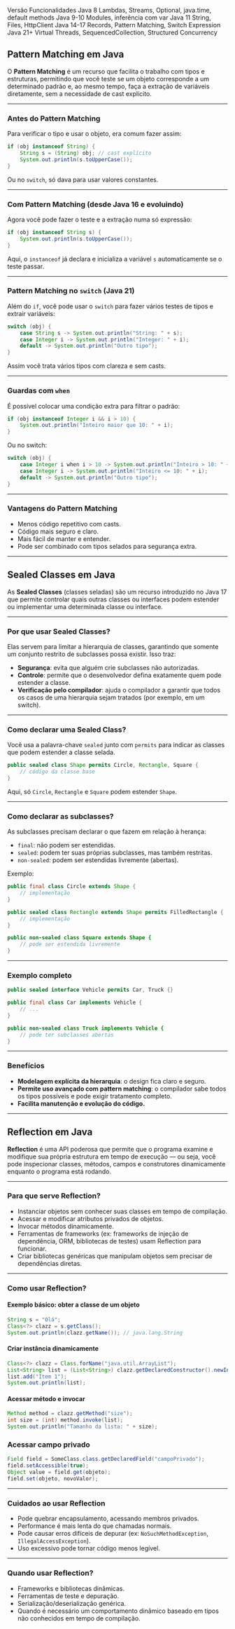 Versão	Funcionalidades
Java 8	Lambdas, Streams, Optional, java.time, default methods
Java 9-10	Modules, inferência com var
Java 11	String, Files, HttpClient
Java 14-17	Records, Pattern Matching, Switch Expression
Java 21+	Virtual Threads, SequencedCollection, Structured Concurrency


## Pattern Matching em Java

O **Pattern Matching** é um recurso que facilita o trabalho com tipos e estruturas, permitindo que você teste se um objeto corresponde a um determinado padrão e, ao mesmo tempo, faça a extração de variáveis diretamente, sem a necessidade de cast explícito.

---

### Antes do Pattern Matching

Para verificar o tipo e usar o objeto, era comum fazer assim:

```java
if (obj instanceof String) {
    String s = (String) obj; // cast explícito
    System.out.println(s.toUpperCase());
}
```

Ou no `switch`, só dava para usar valores constantes.

---

### Com Pattern Matching (desde Java 16 e evoluindo)

Agora você pode fazer o teste e a extração numa só expressão:

```java
if (obj instanceof String s) {
    System.out.println(s.toUpperCase());
}
```

Aqui, o `instanceof` já declara e inicializa a variável `s` automaticamente se o teste passar.

---

### Pattern Matching no `switch` (Java 21)

Além do `if`, você pode usar o `switch` para fazer vários testes de tipos e extrair variáveis:

```java
switch (obj) {
    case String s -> System.out.println("String: " + s);
    case Integer i -> System.out.println("Integer: " + i);
    default -> System.out.println("Outro tipo");
}
```

Assim você trata vários tipos com clareza e sem casts.

---

### Guardas com `when`

É possível colocar uma condição extra para filtrar o padrão:

```java
if (obj instanceof Integer i && i > 10) {
    System.out.println("Inteiro maior que 10: " + i);
}
```

Ou no switch:

```java
switch (obj) {
    case Integer i when i > 10 -> System.out.println("Inteiro > 10: " + i);
    case Integer i -> System.out.println("Inteiro <= 10: " + i);
    default -> System.out.println("Outro tipo");
}
```

---

### Vantagens do Pattern Matching

- Menos código repetitivo com casts.
- Código mais seguro e claro.
- Mais fácil de manter e entender.
- Pode ser combinado com tipos selados para segurança extra.

---

## Sealed Classes em Java

As **Sealed Classes** (classes seladas) são um recurso introduzido no Java 17 que permite controlar quais outras classes ou interfaces podem estender ou implementar uma determinada classe ou interface.

---

### Por que usar Sealed Classes?

Elas servem para limitar a hierarquia de classes, garantindo que somente um conjunto restrito de subclasses possa existir. Isso traz:

- **Segurança**: evita que alguém crie subclasses não autorizadas.
- **Controle**: permite que o desenvolvedor defina exatamente quem pode estender a classe.
- **Verificação pelo compilador**: ajuda o compilador a garantir que todos os casos de uma hierarquia sejam tratados (por exemplo, em um switch).

---

### Como declarar uma Sealed Class?

Você usa a palavra-chave `sealed` junto com `permits` para indicar as classes que podem estender a classe selada.

```java
public sealed class Shape permits Circle, Rectangle, Square {
    // código da classe base
}
```

Aqui, só `Circle`, `Rectangle` e `Square` podem estender `Shape`.

---

### Como declarar as subclasses?

As subclasses precisam declarar o que fazem em relação à herança:

- `final`: não podem ser estendidas.
- `sealed`: podem ter suas próprias subclasses, mas também restritas.
- `non-sealed`: podem ser estendidas livremente (abertas).

Exemplo:

```java
public final class Circle extends Shape {
    // implementação
}

public sealed class Rectangle extends Shape permits FilledRectangle {
    // implementação
}

public non-sealed class Square extends Shape {
    // pode ser estendida livremente
}
```

---

### Exemplo completo

```java
public sealed interface Vehicle permits Car, Truck {}

public final class Car implements Vehicle {
    // ...
}

public non-sealed class Truck implements Vehicle {
    // pode ter subclasses abertas
}
```

---

### Benefícios

- **Modelagem explícita da hierarquia**: o design fica claro e seguro.
- **Permite uso avançado com pattern matching**: o compilador sabe todos os tipos possíveis e pode exigir tratamento completo.
- **Facilita manutenção e evolução do código.**

---

## Reflection em Java

**Reflection** é uma API poderosa que permite que o programa examine e modifique sua própria estrutura em tempo de execução — ou seja, você pode inspecionar classes, métodos, campos e construtores dinamicamente enquanto o programa está rodando.

---

### Para que serve Reflection?

* Instanciar objetos sem conhecer suas classes em tempo de compilação.
* Acessar e modificar atributos privados de objetos.
* Invocar métodos dinamicamente.
* Ferramentas de frameworks (ex: frameworks de injeção de dependência, ORM, bibliotecas de testes) usam Reflection para funcionar.
* Criar bibliotecas genéricas que manipulam objetos sem precisar de dependências diretas.

---

### Como usar Reflection?

#### Exemplo básico: obter a classe de um objeto

```java
String s = "Olá";
Class<?> clazz = s.getClass();
System.out.println(clazz.getName()); // java.lang.String
```

#### Criar instância dinamicamente

```java
Class<?> clazz = Class.forName("java.util.ArrayList");
List<String> list = (List<String>) clazz.getDeclaredConstructor().newInstance();
list.add("Item 1");
System.out.println(list);
```

#### Acessar método e invocar

```java
Method method = clazz.getMethod("size");
int size = (int) method.invoke(list);
System.out.println("Tamanho da lista: " + size);
```

### Acessar campo privado

```java
Field field = SomeClass.class.getDeclaredField("campoPrivado");
field.setAccessible(true);
Object value = field.get(objeto);
field.set(objeto, novoValor);
```

---

### Cuidados ao usar Reflection

* Pode quebrar encapsulamento, acessando membros privados.
* Performance é mais lenta do que chamadas normais.
* Pode causar erros difíceis de depurar (ex: `NoSuchMethodException`, `IllegalAccessException`).
* Uso excessivo pode tornar código menos legível.

---

### Quando usar Reflection?

* Frameworks e bibliotecas dinâmicas.
* Ferramentas de teste e depuração.
* Serialização/deserialização genérica.
* Quando é necessário um comportamento dinâmico baseado em tipos não conhecidos em tempo de compilação.

